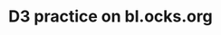 ---
title: D3 practice on bl.ocks.org
side_project_url: //bl.ocks.org/thomasthoren
image_url: /images/thumbnails/bl.ocks.org.png
image_alt: bl.ocks.org
description: Various visualizations I've created while practicing D3.
tools: D3, GDAL/ogr2ogr, Make, TopoJSON
---